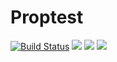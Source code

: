 # Proptest

[![Build Status](https://github.com/proptest-rs/proptest/actions/workflows/rust.yml/badge.svg)](https://github.com/proptest-rs/proptest/actions)
[![](https://img.shields.io/crates/v/proptest.svg)](https://crates.io/crates/proptest)
[![](https://img.shields.io/website/https/proptest-rs.github.io/proptest.svg)][book]
[![](https://docs.rs/proptest/badge.svg)][api-docs]

[book]: https://proptest-rs.github.io/proptest/intro.html
[api-docs]: https://docs.rs/proptest/latest/proptest/
